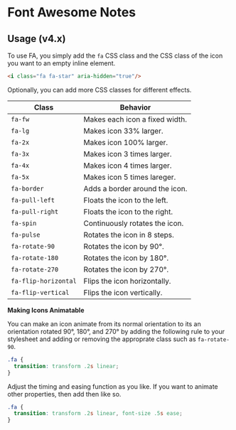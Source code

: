 # Font Awesome Notes


## Usage (v4.x)

To use FA, you simply add the `fa` CSS class and the CSS class of the icon you
want to an empty inline element.

```html
<i class="fa fa-star" aria-hidden="true"/>
```

Optionally, you can add more CSS classes for different effects.

| Class                | Behavior                       |
| -------------------- | ------------------------------ |
| `fa-fw`              | Makes each icon a fixed width. |
| `fa-lg`              | Makes icon 33% larger.         |
| `fa-2x`              | Makes icon 100% larger.        |
| `fa-3x`              | Makes icon 3 times larger.     |
| `fa-4x`              | Makes icon 4 times larger.     |
| `fa-5x`              | Makes icon 5 times lareger.    |
| `fa-border`          | Adds a border around the icon. |
| `fa-pull-left`       | Floats the icon to the left.   |
| `fa-pull-right`      | Floats the icon to the right.  |
| `fa-spin`            | Continuously rotates the icon. |
| `fa-pulse`           | Rotates the icon in 8 steps.   |
| `fa-rotate-90`       | Rotates the icon by 90°.       |
| `fa-rotate-180`      | Rotates the icon by 180°.      |
| `fa-rotate-270`      | Rotates the icon by 270°.      |
| `fa-flip-horizontal` | Flips the icon horizontally.   |
| `fa-flip-vertical`   | Flips the icon vertically.     |

**Making Icons Animatable**

You can make an icon animate from its normal orientation to its an orientation rotated 90°, 180°, and 270° by adding the following rule to your stylesheet and adding or removing the approprate class such as `fa-rotate-90`.

```css
.fa {
  transition: transform .2s linear;
}
```

Adjust the timing and easing function as you like.  If you want to animate other properties, then add then like so.

```css
.fa {
  transition: transform .2s linear, font-size .5s ease;
}
```
